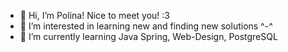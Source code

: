 - 👋 Hi, I’m Polina! Nice to meet you! :3
- 👀 I’m interested in learning new and finding new solutions ^-^
- 🌱 I’m currently learning Java Spring, Web-Design, PostgreSQL

<!---
Polina118/Polina118 is a ✨ special ✨ repository because its `README.md` (this file) appears on your GitHub profile.
You can click the Preview link to take a look at your changes.
--->
